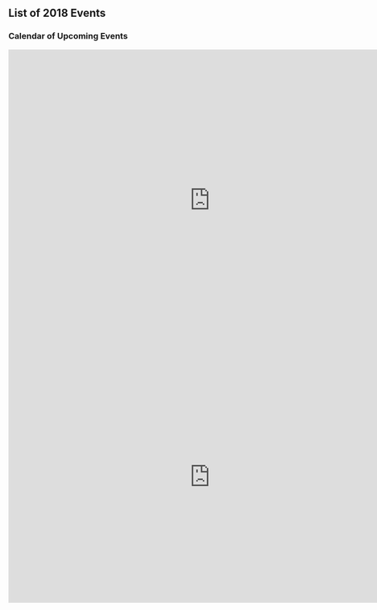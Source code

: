 
## List of 2018 Events
### Calendar of Upcoming Events

<div>
	<iframe src="https://calendar.google.com/calendar/embed?showTitle=0&amp;showPrint=0&amp;showTabs=0&amp;showCalendars=0&amp;mode=WEEK&amp;height=600&amp;wkst=2&amp;bgcolor=%23ffffff&amp;src=e20r4jkb6skchupu4l9ehrv0j0%40group.calendar.google.com&amp;color=%235A6986&amp;ctz=America%2FNew_York" style="border-width:0" width="800" height="600" frameborder="0" scrolling="no"></iframe>
</div>
<div>
	<iframe src="https://docs.google.com/forms/d/e/1FAIpQLSeot6E8k4RkXfspW6PLHcAQKnyY5xdDkpeUPWDiDB1fgfZ3XA/viewform?embedded=true" width="800" height="500" frameborder="0" marginheight="0" marginwidth="0">Loading...</iframe>

</div>
